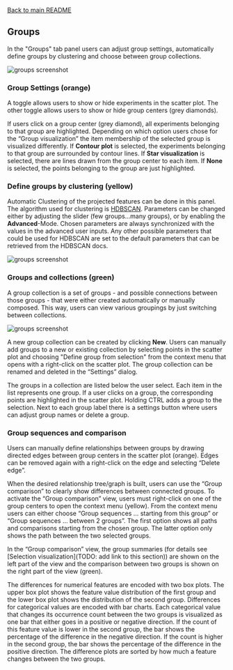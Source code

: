 [Back to main README](../../README.md#tab-documentation)

[//]: # (document start)

## Groups
In the "Groups" tab panel users can adjust group settings, automatically define groups by clustering and choose between group collections.


![groups screenshot](https://user-images.githubusercontent.com/45741696/227916797-29ef0bc5-0638-4ebd-acd3-9ad4d613f8e9.png)



### Group Settings (orange)
A toggle allows users to show or hide experiments in the scatter plot. The other toggle allows users to show or hide group centers (grey diamonds).

If users click on a group center (grey diamond), all experiments belonging to that group are highlighted. Depending on which option users chose for the “Group visualization” the item membership of the selected group is visualized differently.  If **Contour plot** is selected, the experiments belonging to that group are surrounded by contour lines. If **Star visualization** is selected, there are lines drawn from the group center to each item. If **None** is selected, the points belonging to the group are just highlighted.

### Define groups by clustering (yellow)
Automatic Clustering of the projected features can be done in this panel. The algorithm used for clustering is [HDBSCAN](https://hdbscan.readthedocs.io/). 
Parameters can be changed either by adjusting the slider (few groups...many groups), or by enabling the **Advanced**-Mode. Chosen parameters are always synchronized with the values in the advanced user inputs. Any other possible parameters that could be used for HDBSCAN are set to the default parameters that can be retrieved from the HDBSCAN docs.

![groups screenshot](https://user-images.githubusercontent.com/45741696/227916909-993fd38a-a396-45db-b41b-1e2434a21fa3.png)


### Groups and collections (green)
A group collection is a set of groups - and possible connections between those groups - that were either created automatically or manually composed. This way, users can view various groupings by just switching between collections.


![groups screenshot](https://user-images.githubusercontent.com/45741696/227917115-4149b61b-c2eb-422a-be39-8a00718c4bd0.png)


A new group collection can be created by clicking **New**. 
Users can manually add groups to a new or existing collection by selecting points in the scatter plot and choosing "Define group from selection" from the context menu that opens with a right-click on the scatter plot.
The group collection can be renamed and deleted in the “Settings” dialog.

The groups in a collection are listed below the user select. Each item in the list represents one group. If a user clicks on a group, the corresponding points are highlighted in the scatter plot.
Holding CTRL adds a group to the selection.
Next to each group label there is a settings button where users can adjust group names or delete a group.

### Group sequences and comparison
Users can manually define relationships between groups by drawing directed edges between group centers in the scatter plot (orange). Edges can be removed again with a right-click on the edge and selecting “Delete edge”. 


When the desired relationship tree/graph is built, users can use the “Group comparison” to clearly show differences between connected groups. 
To activate the “Group comparison” view, users must right-click on one of the group centers to open the context menu (yellow). From the context menu users can either choose “Group sequences … starting from this group” or “Group sequences … between 2 groups”. The first option shows all paths and comparisons starting from the chosen group. The latter option only shows the path between the two selected groups.

In the “Group comparison” view, the group summaries (for details see [Selection visualization](TODO: add link to this section)) are shown on the left part of the view and the comparison between two groups is shown on the right part of the view (green).

The differences for numerical features are encoded with two box plots. The upper box plot shows the feature value distribution of the first group and the lower box plot shows the distribution of the second group. 
Differences for categorical values are encoded with bar charts. Each categorical value that changes its occurrence count between the two groups is visualized as one bar that either goes in a positive or negative direction. If the count of this feature value is lower in the second group, the bar shows the percentage of the difference in the negative direction. If the count is higher in the second group, the bar shows the percentage of the difference in the positive direction.
The difference plots are sorted by how much a feature changes between the two groups.
